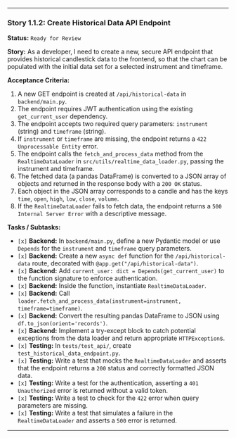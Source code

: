 ---

### **Story 1.1.2: Create Historical Data API Endpoint**

**Status:** `Ready for Review`

**Story:**
As a developer, I need to create a new, secure API endpoint that provides historical candlestick data to the frontend, so that the chart can be populated with the initial data set for a selected instrument and timeframe.

**Acceptance Criteria:**
1.  A new GET endpoint is created at `/api/historical-data` in `backend/main.py`.
2.  The endpoint requires JWT authentication using the existing `get_current_user` dependency.
3.  The endpoint accepts two required query parameters: `instrument` (string) and `timeframe` (string).
4.  If `instrument` or `timeframe` are missing, the endpoint returns a `422 Unprocessable Entity` error.
5.  The endpoint calls the `fetch_and_process_data` method from the `RealtimeDataLoader` in `src/utils/realtime_data_loader.py`, passing the instrument and timeframe.
6.  The fetched data (a pandas DataFrame) is converted to a JSON array of objects and returned in the response body with a `200 OK` status.
7.  Each object in the JSON array corresponds to a candle and has the keys `time`, `open`, `high`, `low`, `close`, `volume`.
8.  If the `RealtimeDataLoader` fails to fetch data, the endpoint returns a `500 Internal Server Error` with a descriptive message.

**Tasks / Subtasks:**
-   `[x]` **Backend:** In `backend/main.py`, define a new Pydantic model or use `Depends` for the `instrument` and `timeframe` query parameters.
-   `[x]` **Backend:** Create a new `async def` function for the `/api/historical-data` route, decorated with `@app.get("/api/historical-data")`.
-   `[x]` **Backend:** Add `current_user: dict = Depends(get_current_user)` to the function signature to enforce authentication.
-   `[x]` **Backend:** Inside the function, instantiate `RealtimeDataLoader`.
-   `[x]` **Backend:** Call `loader.fetch_and_process_data(instrument=instrument, timeframe=timeframe)`.
-   `[x]` **Backend:** Convert the resulting pandas DataFrame to JSON using `df.to_json(orient='records')`.
-   `[x]` **Backend:** Implement a try-except block to catch potential exceptions from the data loader and return appropriate `HTTPException`s.
-   `[x]` **Testing:** In `tests/test_api/`, create `test_historical_data_endpoint.py`.
-   `[x]` **Testing:** Write a test that mocks the `RealtimeDataLoader` and asserts that the endpoint returns a `200` status and correctly formatted JSON data.
-   `[x]` **Testing:** Write a test for the authentication, asserting a `401 Unauthorized` error is returned without a valid token.
-   `[x]` **Testing:** Write a test to check for the `422` error when query parameters are missing.
-   `[x]` **Testing:** Write a test that simulates a failure in the `RealtimeDataLoader` and asserts a `500` error is returned.

---